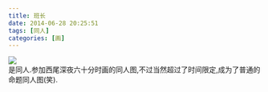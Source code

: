 ```yaml
---
title: 班长
date: 2014-06-28 20:25:51
tags: [同人]
categories: [画]
---
```

<a data-fancybox="gallery" href="P003.jpg"><img src="P003.jpg"></a>
<br>
是同人.参加西尾深夜六十分时画的同人图,不过当然超过了时间限定,成为了普通的命题同人图(笑).
